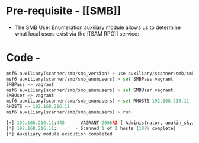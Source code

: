 # Pre-requisite - [[SMB]]
- The SMB User Enumeration auxiliary module allows us to determine what local users exist via the [[SAM RPC]] service:
# Code - 
```python
msf6 auxiliary(scanner/smb/smb_version) > use auxiliary/scanner/smb/smb_enumusers 
msf6 auxiliary(scanner/smb/smb_enumusers) > set SMBPass vagrant
SMBPass => vagrant
msf6 auxiliary(scanner/smb/smb_enumusers) > set SMBUser vagrant
SMBUser => vagrant
msf6 auxiliary(scanner/smb/smb_enumusers) > set RHOSTS 192.168.216.11
RHOSTS => 192.168.216.11
msf6 auxiliary(scanner/smb/smb_enumusers) > run

[+] 192.168.216.11:445    - VAGRANT-2008R2 [ Administrator, anakin_skywalker, artoo_detoo, ben_kenobi, boba_fett, chewbacca, c_three_pio, darth_vader, greedo, Guest, han_solo, jabba_hutt, jarjar_binks, kylo_ren, lando_calrissian, leia_organa, luke_skywalker, sshd, sshd_server, vagrant ] ( LockoutTries=0 PasswordMin=0 )
[*] 192.168.216.11:       - Scanned 1 of 1 hosts (100% complete)
[*] Auxiliary module execution completed
```
